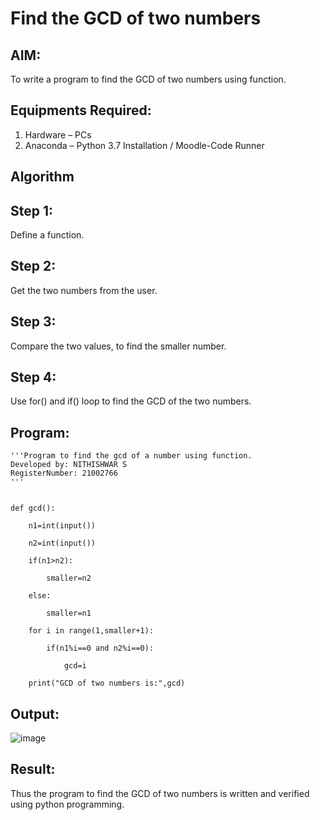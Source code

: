 # Find the GCD of two numbers

## AIM:
To write a program to find the GCD of two numbers using function.

## Equipments Required:
1. Hardware – PCs
2. Anaconda – Python 3.7 Installation / Moodle-Code Runner

## Algorithm
## Step 1:
Define a function.
## Step 2:
 Get the two numbers from the user.
## Step 3:
 Compare the two values, to find the smaller number.
## Step 4:
 Use for() and if() loop to find the GCD of the two numbers.

## Program:
```
'''Program to find the gcd of a number using function.
Developed by: NITHISHWAR S
RegisterNumber: 21002766
'''


def gcd():
    
    n1=int(input())
    
    n2=int(input())
    
    if(n1>n2):
        
        smaller=n2
        
    else:
        
        smaller=n1
        
    for i in range(1,smaller+1):
        
        if(n1%i==0 and n2%i==0):
            
            gcd=i
            
    print("GCD of two numbers is:",gcd)
```
## Output:

![image](https://user-images.githubusercontent.com/94164665/146316518-35c550ea-3aa4-4848-8159-c32fb3b71f21.png)


## Result:
Thus the program to find the GCD of two numbers is written and verified using python programming.

